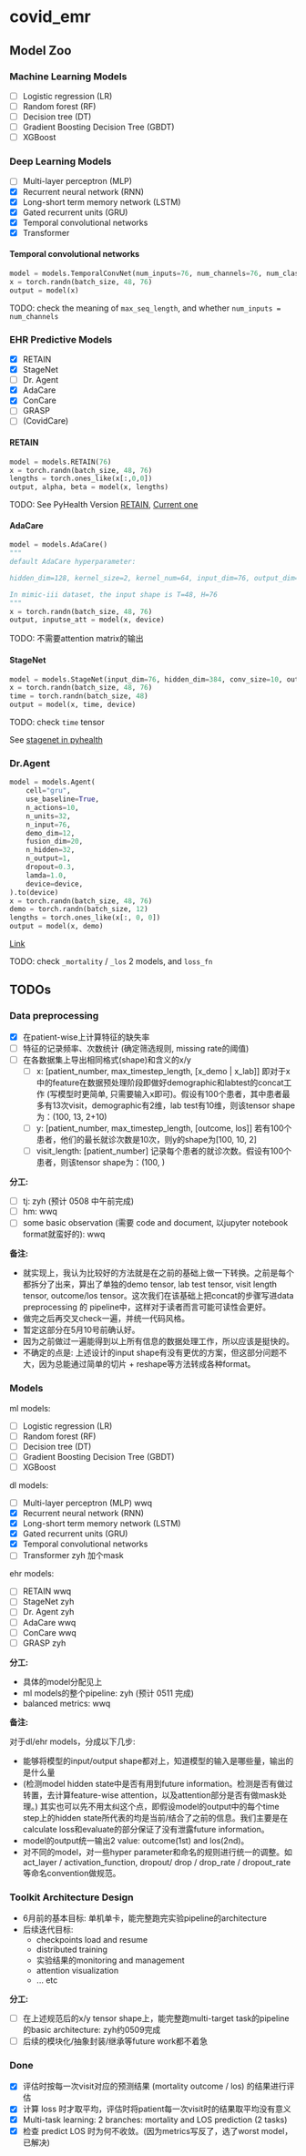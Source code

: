 # covid_emr

## Model Zoo

### Machine Learning Models

- [ ] Logistic regression (LR)
- [ ] Random forest (RF)
- [ ] Decision tree (DT)
- [ ] Gradient Boosting Decision Tree (GBDT)
- [ ] XGBoost

### Deep Learning Models

- [ ] Multi-layer perceptron (MLP)
- [x] Recurrent neural network (RNN)
- [x] Long-short term memory network (LSTM)
- [x] Gated recurrent units (GRU)
- [x] Temporal convolutional networks
- [x] Transformer

#### Temporal convolutional networks

```python
model = models.TemporalConvNet(num_inputs=76, num_channels=76, num_classes=1, max_seq_length=48)
x = torch.randn(batch_size, 48, 76)
output = model(x)
```

TODO: check the meaning of `max_seq_length`, and whether `num_inputs = num_channels`

### EHR Predictive Models

- [x] RETAIN
- [x] StageNet
- [ ] Dr. Agent
- [x] AdaCare
- [x] ConCare
- [ ] GRASP
- [ ] (CovidCare)

#### RETAIN

```python
model = models.RETAIN(76)
x = torch.randn(batch_size, 48, 76)
lengths = torch.ones_like(x[:,0,0])
output, alpha, beta = model(x, lengths)
```

TODO: See PyHealth Version [RETAIN](https://github.com/zzachw/PyHealth/blob/master/pyhealth/models/sequence/retain.py), [Current one](https://github.com/ast0414/pytorch-retain/blob/master/retain.py)

#### AdaCare

```python
model = models.AdaCare()
"""
default AdaCare hyperparameter:

hidden_dim=128, kernel_size=2, kernel_num=64, input_dim=76, output_dim=1, dropout=0.5, r_v=4, r_c=4, activation='sigmoid', device='cuda')

In mimic-iii dataset, the input shape is T=48, H=76
"""
x = torch.randn(batch_size, 48, 76)
output, inputse_att = model(x, device)
```

TODO: 不需要attention matrix的输出

#### StageNet

```python
model = models.StageNet(input_dim=76, hidden_dim=384, conv_size=10, output_dim=1, levels=3, dropconnect=0.5, dropout=0.5, dropres=0.3)
x = torch.randn(batch_size, 48, 76)
time = torch.randn(batch_size, 48)
output = model(x, time, device)
```

TODO: check `time` tensor

See [stagenet in pyhealth](https://github.com/zzachw/PyHealth/blob/master/pyhealth/models/sequence/stagenet.py)

### Dr.Agent

```python
model = models.Agent(
    cell="gru",
    use_baseline=True,
    n_actions=10,
    n_units=32,
    n_input=76,
    demo_dim=12,
    fusion_dim=20,
    n_hidden=32,
    n_output=1,
    dropout=0.3,
    lamda=1.0,
    device=device,
).to(device)
x = torch.randn(batch_size, 48, 76)
demo = torch.randn(batch_size, 12)
lengths = torch.ones_like(x[:, 0, 0])
output = model(x, demo)
```

[Link](https://github.com/v1xerunt/Dr.Agent/blob/master/train_mortality.py)

TODO: check `_mortality` / `_los` 2 models, and `loss_fn`


## TODOs

### Data preprocessing

- [x] 在patient-wise上计算特征的缺失率
- [ ] 特征的记录频率、次数统计 (确定筛选规则, missing rate的阈值)
- [ ] 在各数据集上导出相同格式(shape)和含义的x/y
  - [ ] x: [patient_number, max_timestep_length, [x_demo | x_lab]] 即对于x中的feature在数据预处理阶段即做好demographic和labtest的concat工作 (写模型时更简单, 只需要输入x即可)。假设有100个患者，其中患者最多有13次visit，demographic有2维，lab test有10维，则该tensor shape为：(100, 13, 2+10)
  - [ ] y: [patient_number, max_timestep_length, [outcome, los]] 若有100个患者，他们的最长就诊次数是10次，则y的shape为[100, 10, 2]
  - [ ] visit_length: [patient_number] 记录每个患者的就诊次数。假设有100个患者，则该tensor shape为：(100, )

**分工:**

- [ ] tj: zyh (预计 0508 中午前完成)
- [ ] hm: wwq
- [ ] some basic observation (需要 code and document, 以jupyter notebook format就蛮好的): wwq

**备注:**

- 就实现上，我认为比较好的方法就是在之前的基础上做一下转换。之前是每个都拆分了出来，算出了单独的demo tensor, lab test tensor, visit length tensor, outcome/los tensor。这次我们在该基础上把concat的步骤写进data preprocessing 的 pipeline中，这样对于读者而言可能可读性会更好。
- 做完之后再交叉check一遍，并统一代码风格。
- 暂定这部分在5月10号前确认好。
- 因为之前做过一遍能得到以上所有信息的数据处理工作，所以应该是挺快的。
- 不确定的点是: 上述设计的input shape有没有更优的方案，但这部分问题不大，因为总能通过简单的切片 + reshape等方法转成各种format。

### Models

ml models:

- [ ] Logistic regression (LR)
- [ ] Random forest (RF)
- [ ] Decision tree (DT)
- [ ] Gradient Boosting Decision Tree (GBDT)
- [ ] XGBoost

dl models:

- [ ] Multi-layer perceptron (MLP)  wwq
- [x] Recurrent neural network (RNN)
- [x] Long-short term memory network (LSTM)
- [x] Gated recurrent units (GRU)
- [x] Temporal convolutional networks
- [ ] Transformer  zyh 加个mask

ehr models:

- [ ] RETAIN wwq
- [ ] StageNet zyh
- [ ] Dr. Agent zyh
- [ ] AdaCare wwq
- [ ] ConCare wwq
- [ ] GRASP zyh

**分工:**

- 具体的model分配见上
- ml models的整个pipeline: zyh (预计 0511 完成)
- balanced metrics: wwq

**备注:**

对于dl/ehr models，分成以下几步:

- 能够将模型的input/output shape都对上，知道模型的输入是哪些量，输出的是什么量
- (检测model hidden state中是否有用到future information。检测是否有做过转置，去计算feature-wise attention，以及attention部分是否有做mask处理。) 其实也可以先不用太纠这个点，即假设model的output中的每个time step上的hidden state所代表的均是当前/结合了之前的信息。我们主要是在calculate loss和evaluate的部分保证了没有泄露future information。
- model的output统一输出2 value: outcome(1st) and los(2nd)。
- 对不同的model，对一些hyper parameter和命名的规则进行统一的调整。如act_layer / activation_function, dropout/ drop / drop_rate / dropout_rate 等命名convention做规范。

### Toolkit Architecture Design

- 6月前的基本目标: 单机单卡，能完整跑完实验pipeline的architecture
- 后续迭代目标:
  - checkpoints load and resume
  - distributed training
  - 实验结果的monitoring and management
  - attention visualization
  - ... etc

**分工:**

- [ ] 在上述规范后的x/y tensor shape上，能完整跑multi-target task的pipeline的basic architecture: zyh约0509完成
- [ ] 后续的模块化/抽象封装/继承等future work都不着急

### Done

- [x] 评估时按每一次visit对应的预测结果 (mortality outcome / los) 的结果进行评估
- [x] 计算 loss 时才取平均，评估时将patient每一次visit时的结果取平均没有意义
- [x] Multi-task learning: 2 branches: mortality and LOS prediction (2 tasks)
- [x] 检查 predict LOS 时为何不收敛。(因为metrics写反了，选了worst model，已解决)
